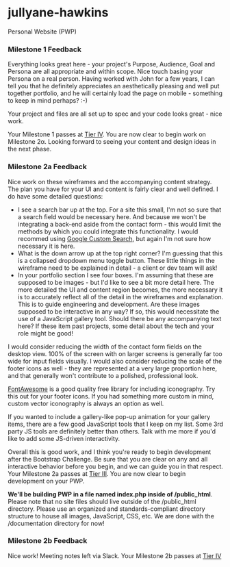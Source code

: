 # jullyane-hawkins
Personal Website (PWP)

### Milestone 1 Feedback
Everything looks great here - your project's Purpose, Audience, Goal and Persona are all appropriate and within scope. Nice touch basing your Persona on a real person. Having worked with John for a few years, I can tell you that he definitely appreciates an aesthetically pleasing and well put together portfolio, and he will certainly load the page on mobile - something to keep in mind perhaps? :-)

Your project and files are all set up to spec and your code looks great - nice work.

Your Milestone 1 passes at [Tier IV](https://bootcamp-coders.cnm.edu/projects/personal/rubric/). You are now clear to begin work on Milestone 2&alpha;. Looking forward to seeing your content and design ideas in the next phase.

### Milestone 2a Feedback
Nice work on these wireframes and the accompanying content strategy. The plan you have for your UI and content is fairly clear and well defined. I do have some detailed questions:

- I see a search bar up at the top. For a site this small, I'm not so sure that a search field would be necessary here. And because we won't be integrating a back-end aside from the contact form - this would limit the methods by which you could integrate this functionality. I would recommed using [Google Custom Search](https://developers.google.com/custom-search/), but again I'm not sure how necessary it is here.
- What is the down arrow up at the top right corner? I'm guessing that this is a collapsed dropdown menu toggle button. These little things in the wireframe need to be explained in detail - a client or dev team will ask!
- In your portfolio section I see four boxes. I'm assuming that these are supposed to be images - but I'd like to see a bit more detail here. The more detailed the UI and content region becomes, the more necessary it is to accurately reflect all of the detail in the wireframes and explanation. This is to guide engineering and development. Are these images supposed to be interactive in any way? If so, this would necessitate the use of a JavaScript gallery tool. Should there be any accompanying text here? If these item past projects, some detail about the tech and your role might be good!

I would consider reducing the width of the contact form fields on the desktop view. 100% of the screen with on larger screens is generally far too wide for input fields visually. I would also consider reducing the scale of the footer icons as well - they are represented at a very large proportion here, and that generally won't contribute to a polished, professional look.

[FontAwesome](https://fontawesome.com/) is a good quality free library for including iconography. Try this out for your footer icons. If you had something more custom in mind, custom vector iconography is always an option as well.

If you wanted to include a gallery-like pop-up animation for your gallery items, there are a few good JavaScript tools that I keep on my list. Some 3rd party JS tools are definitely better than others. Talk with me more if you'd like to add some JS-driven interactivity.

Overall this is good work, and I think you're ready to begin development after the Bootstrap Challenge. Be sure that you are clear on any and all interactive behavior before you begin, and we can guide you in that respect. Your Milestone 2a passes at [Tier III](https://bootcamp-coders.cnm.edu/projects/personal/rubric/). You are now clear to begin development on your PWP.

**We'll be building PWP in a file named index.php inside of /public_html**. Please note that no site files should live outside of the /public_html directory. Please use an organized and standards-compliant directory structure to house all images, JavaScript, CSS, etc. We are done with the /documentation directory for now!

### Milestone 2b Feedback
Nice work! Meeting notes left via Slack. Your Milestone 2b passes at [Tier IV](https://bootcamp-coders.cnm.edu/projects/personal/rubric/)
